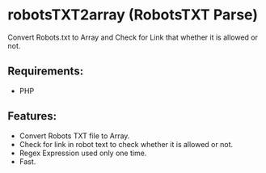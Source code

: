 robotsTXT2array (RobotsTXT Parse)
=============================
Convert Robots.txt to Array and Check for Link
that whether it is allowed or not. 

Requirements:
------------
* PHP

Features:
------------
* Convert Robots TXT file to Array.
* Check for link in robot text to check whether it is allowed or not.
* Regex Expression used only one time.
* Fast.